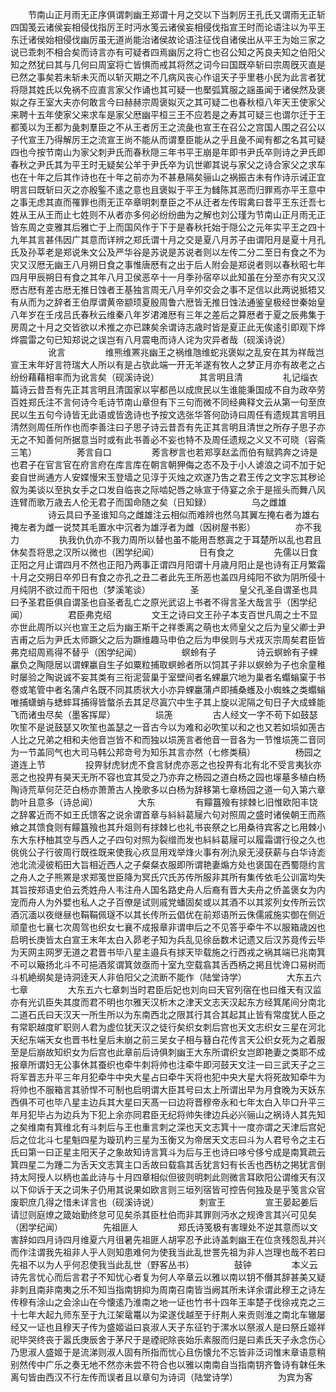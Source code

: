 <!-- { "loadSidebar": true } -->
　　节南山正月雨无正序俱谓刺幽王郑谓十月之交以下当刺厉王孔氏又谓雨无正斩四国笺云诸侯妄相侵伐指厉王时沔水笺云诸侯妄相侵伐指宣王时而论语注以为平王东迁诸侯始相侵伐幽厉虽无道尚能治诸侯故论语注征伐自诸侯出从平王为始三家之说已乖刺不相合矣而诗言亦有可疑者四焉幽厉之将亡也召公知之芮良夫知之伯阳父知之然犹曰其与几何曰周室将亡皆惧而戒其将然之词今曰国既卒斩曰宗周旣灭直是已然之事矣若未斩未灭而以斩灭期之不几病风丧心作诅天子乎里巷小民为此言者犹将隠其姓氏以免祸不应直言家父作诵也其可疑一也檿弧箕服之謡虽闻于诸侯然及褒姒之存王室大夫亦何敢言今曰赫赫宗周褒姒灭之其可疑二也春秋桓八年天王使家父来聘十五年使家父来求车是家父厯幽平桓三王不应若是之寿其可疑三也谓尔迁于王都笺以为王都为彘刺羣臣之不从王者厉王之流彘也宣王在召公之宫国人围之召公以子代宣王乃得解厉王之流宣王尚不能从而谓羣臣能从之乎且彘不闻有都之名其可疑四也今按节南山为家父刺尹氏而春秋隠三年书平王崩是年即书尹氏卒则诗之尹氏即春秋之尹氏其为平王时无疑矣公羊于尹氏卒为讥世卿其说与家父之诗合家父之求车也在十年之后其作诗也在十年之前亦为不甚悬隔矣骊山之祸振古未有作诗示诫正宜明言曰既斩曰灭之亦殷鍳不逺之意也且褒姒于平王为雠陈其恶而归罪焉亦平王意中之事无虑其直而罹罪也雨无正卒章明刺羣臣之不从迁者左传瑕禽曰昔平王东迁吾七姓从王从王而止七姓则不从者亦多何必纷纷曲为之解也刘公瑾为节南山正月雨无正皆东周之变雅其后雅亡于上而国风作于下于是春秋托始于隠公之元年实平王之四十九年其言甚伟因广其意而详辨之郑氏谓十月之交是夏八月苏子由谓阳月是夏十月孔氏及孙莘老是郑说朱文公及严华谷是苏说是苏说者则以左传二分二至日有食之不为灾又汉厯无幽王八月朔日食之事惟唐厯有之出于后人附会是郑说者则以春秋昭七年四月甲辰朔日有食之其年八月卫侯恶卒十一月季孙宿卒以此知虽在分至亦有灾又汉厯古厯有差古厯无推日蚀者王基独言周无八月辛夘交会之事不足信以此两说抵牾又有从而为之辞者王伯厚谓黄帝颛顼夏殷周鲁六厯皆无推日蚀法通鉴皇极经世秦始皇八年岁在壬戌吕氏春秋云维秦八年岁涒滩厯有三年之差后之算厯者于夏之辰弗集于房周之十月之交皆欲以术推之亦已踈矣余谓诗志歳时皆是夏正此无俟逺引即观下烨烨震雷之句已知郑说之误岂有八月震电而诗人诧为灾异者哉（砚溪诗说）
　　
　　讹言
　　
　　维熊维罴兆幽王之祸维虺维蛇兆褒姒之乱安在其为祥哉岂宣王末年好言符瑞大人所以有是占欤此端一开无羊遂有牧人之梦正月亦有故老之占纷纷藉藉相率而为讹言矣（砚溪诗说）
　　
　　其言明且清
　　
　　礼记缁衣篇诗云昔吾有先正其言明且清国家以寜都邑以成庶民以生谁能秉国成不自为政卒劳百姓郑氏注不言何诗今毛诗节南山章但有下三句而微不同经典释文云从第一句至庶民以生五句今诗皆无此语或皆逸诗也予按文选张华答何劭诗曰周任有遗规其言明且清然则周任所作也而李善注曰子思子诗云昔吾有先正其言明且清世之所存子思子亦无之不知善何所据意当时或有此书善必不妄也特不及周任遗规之义又不可晓（容斋三笔）
　　
　　莠言自口
　　
　　莠言秽言也若郑享赵孟而伯有赋鹑奔之诗是也君子在官言官在府言府在库言库在朝言朝狎侮之态不及于小人谑浪之词不加于妃妾自世尚通方人安媟慢宋玉登墙之见淳于灭烛之欢遂乃吿之君王传之文字忘其秽论叙为美谈以至执女手之口发自临丧之际啮妃唇之咏宣于侍宴之余于是摇头而舞八风连臂而歌万歳去人伦无君子而国命随之矣（日知録）
　　
　　乌之雌雄
　　
　　诗云具曰予圣谁知乌之雌雄注云相似而难辨也然乌其翼左掩右者为雄右掩左者为雌一说焚其毛置水中沉者为雄浮者为雌（因树屋书影）
　　
　　亦不我力
　　
　　执我仇仇亦不我力周所以替也虽不能用吾憗寘之于耳楚所以乱也君且休矣吾将思之汉所以微也（困学纪闻）
　　
　　日有食之
　　
　　先儒以日食正阳之月止谓四月不然也正阳乃两事正谓四月阳谓十月歳月阳止是也诗有正月繁霜十月之交朔日卒夘日有食之亦孔之丑二者此先王所恶也盖四月纯阳不欲为阴所侵十月纯阴不欲过而干阳也（梦溪笔谈）
　　
　　圣
　　
　　皇父孔圣自谓圣也具曰予圣君臣俱自谓圣也自圣者乱亡之原光武诏上书者不得言圣大哉言乎（困学纪闻）
　　
　　君臣弗克绍
　　
　　文王之诗曰文王孙子本支百世凡周之士不显亦世此周所以兴也宣王之后为幽王斯干之祥黍离之萌也太师皇父之后为皇父卿士尹吉甫之后为尹氏太师蹶父之后为蹶维趣马申伯之后为申侯则与犬戎灭宗周矣君臣皆弗克绍周焉得不替乎（困学纪闻）
　　
　　螟蛉有子
　　
　　诗云螟蛉有子蜾臝负之陶隠居以谓蜾臝自生子如粟粒捕取螟蛉者所以饲其子非以螟蛉为子也余童稚时屡验之陶说诚不妄其类有三衔泥营巢于室壁间者名蜾臝穴地为巢者名蠮螉窠于书卷或笔管中者名蒲卢名既不同其质状大小亦异蜾臝蒲卢即捕桑蠖及小蜘蛛之类蠮螉唯捕蟏蛸与蟋蟀耳捕得皆螫杀去其足尽寘穴中生子其上旋以泥隔之旬日子大成蜂能飞而诸虫尽矣（墨客挥犀）
　　
　　埙箎
　　
　　古人经文一字不苟下如鼓瑟吹笙不是说鼓瑟又吹笙也盖瑟之一音古今以为难和必吹笙以和之也又若如埙如箎古人比之兄弟之相和夫他音岂皆不和而独以埙箎言者他音一音各为一节惟埙箎二音同为一节盖同气也大司马韩公邦竒号为知乐其言亦然（七修类稿）
　　
　　杨园之道连上节
　　
　　投畀豺虎豺虎不食言豺虎亦恶之也投畀有北有北不受言夷狄亦恶之也投畀有昊天无所不容也宜其受之乃亦弃之杨园之道白杨之园也塜墓多植白杨陶诗荒草何茫茫白杨亦萧萧古人挽歌多以白杨为辞移第七章杨园之道一句入第六章韵叶且意多（诗总闻）
　　
　　大东
　　
　　有饛簋飱有捄棘匕旧惟欧阳丰饶之辞畧近而不如王氏馈客之说余谓首章与紏紏葛屦六句对照周之盛时诸侯朝王而燕飨之其馈食则有饛簋飱也其升爼则有捄棘匕也礼书丧祭之匕用桑待宾客之匕用棘小东大东杼柚其空与西人之子四句对照为裂缯而发也紏紏葛屦可以履霜谓行役之久也佻佻公子行彼周行既徃既来使我心疚显用戏举烽火事有冽氿泉无浸获薪与白华诗滮池北流浸彼稻田大旨相近西人之子粲粲衣服即所谓艳妻煽方处也褒国在西蜀隠约言之舟人之子熊罴是求郑笺世臣降为冥氏穴氏苏传所服非其所有集传依毛公训富均失其旨按郑语史伯云秃姓舟人韦注舟人国名路史舟人后裔有晋大夫舟之侨盖褒女为内宠而舟人为外嬖也私人之子百僚是试则戚党蟠固矣或以其酒不以其浆列女传所云饮酒沉湎以夜继昼也鞙鞙佩璲不以其长传所云倡优在前郑语所云侏儒戚施实御在侧近顽童也七襄七次周驾也织女七襄不成报章非谓申后之不见答乎牵牛不以服箱歳凶也启明长庚皆太白宣王末年太白入昴老子知为兵乱见徐岳数术记遗又后汉苏竟传云毕为天网主网罗无道之君晋书毕八星主邉兵有捄天毕载施之行西戎之祸其端已兆南箕不可以簸扬北斗不可挹酒浆谓箕敛亟而十室九空载翕其舌西柄之掲且忧谗口易树而斗机絶纲矣是诗洞逹天人非伯阳父之流断不能作（陆堂诗学）
　　
　　大东五六七章
　　
　　大东五六七章刺当时君臣后妃也刘向曰天官列宿在也曰维天有汉监亦有光讥臣失其度而君不明也尔雅天汉析木之津天文志天汉起东方经箕尾间分南北二道石氏曰天汉天一所生所以为东南西北之限其行其合其起其止皆有常度犹人臣之有常职越度旷职则人君为虚位犹天汉之徒行矣织女刺后宫也天文志织女三星在河北天纪东端天女也晋书杜皇后未崩之前三吴女子相与簮白花传言天公织女死为之着服至是后崩故知织女为后宫也此章前后诗俱刺幽王大东所谓织女岂即艳妻之类耶不成报章所谓妇无公事休其蚕织也牵牛刺将帅也注牵牛即河鼓天文注一曰三武天子之三将军晋志升平三年月犯牵牛中央大星占曰牵牛天将也犯中央大星大将死故知牵牛为将帅也不服箱言其骄悍不可制也启明谓大臣其号曰太上所谓出早为月食晚为天妖东西俱不可也毕八星主边兵其大星曰天髙一曰边将晋穆帝永和七年太白入毕口升平三年月犯毕占为边兵为下犯上余亦同君臣无纪将帅失律边兵必兴骊山之祸诗人其先知之矣维南有箕维北有斗刺后与王也重言刺之深也天文志箕十一度亦谓之天津后宫妃后之位北斗七星魁四星为璇玑杓三星为玉衡又为帝居天文志曰斗为人君号令之主石氏曰第一曰正星主阳天子之象故知诗言箕斗为后与王也诗曰哆兮侈兮成是南箕疏云箕四星二为踵二为舌天文志箕主口舌故曰载翕其舌犹言妇有长舌也西枋之掲犹言倒持太阿授人以柄也盖此诗与十月四章相似但彼则明刺此则微言耳欧阳公谓维天有汉以下仰诉于天之词朱子仍用其说果如欧言则三垣列宿皆可控告何独及是乎笺言众官废职庶几得之惜未详言也（砚溪诗说）
　　
　　刺宣王
　　
　　宣王晏起姜后请愆则庭燎之箴始勤终怠可见矣杀其臣杜伯而非其罪则沔水之规谗言其兴可见矣（困学纪闻）
　　
　　先祖匪人
　　
　　郑氏诗笺极有害理处不逆其意而以文害辞如四月诗四月维夏六月徂暑先祖匪人胡寜忍予此诗盖刺幽王在位贪残怨乱并兴而作注谓我先祖非人乎人则知患难何为使我当此乱世詈先祖为非人岂理也哉不若曰先祖不以为人乎何忍使我当此乱世（野客丛书）
　　
　　鼓钟
　　
　　本义云诗先言忧心而后言君子不知忧心者复为何人卒章云以雅以南以钥不僭其辞甚美又疑非刺且南非南夷之乐不知当指南钥抑为周南召南皆当阙其所未详余谓此穆王之诗左传穆有涂山之会涂山在今懐逺乃淮南之地一证也竹书十四年王率楚子伐徐戎克之三十七年大起九师东至于九江架鼋鼍以为梁遂伐越至于纡荆人来贡则淮之南北车辙屡经又一证也且穆天子传为盛姬谥曰哀淑人天子东征钓于漯水以祭淑人是曰祭丘姬祥祀毕哭终丧于嚣氏庚辰舍于茅尺于是禋祀除丧始乐素服而归是曰素氏天子永念伤心乃思淑人盛姬于是流涕则淑人固有所指而忧心且伤懐允不忘皆非泛词惟末章语意稍别然传中广乐之奏无地不然亦未尝不符合也以雅以南南自当指南钥齐鲁诗有韎任朱离句皆由西汉不行左传而误者且以章句为诗词（陆堂诗学）
　　
　　为宾为客
　　
